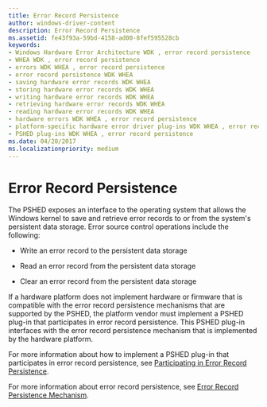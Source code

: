```yaml
---
title: Error Record Persistence
author: windows-driver-content
description: Error Record Persistence
ms.assetid: fe43f93a-59bd-4158-ad00-8fef595528cb
keywords:
- Windows Hardware Error Architecture WDK , error record persistence
- WHEA WDK , error record persistence
- errors WDK WHEA , error record persistence
- error record persistence WDK WHEA
- saving hardware error records WDK WHEA
- storing hardware error records WDK WHEA
- writing hardware error records WDK WHEA
- retrieving hardware error records WDK WHEA
- reading hardware error records WDK WHEA
- hardware errors WDK WHEA , error record persistence
- platform-specific hardware error driver plug-ins WDK WHEA , error record persistence
- PSHED plug-ins WDK WHEA , error record persistence
ms.date: 04/20/2017
ms.localizationpriority: medium
---
```


# Error Record Persistence


The PSHED exposes an interface to the operating system that allows the Windows kernel to save and retrieve error records to or from the system's persistent data storage. Error source control operations include the following:

-   Write an error record to the persistent data storage

-   Read an error record from the persistent data storage

-   Clear an error record from the persistent data storage

If a hardware platform does not implement hardware or firmware that is compatible with the error record persistence mechanisms that are supported by the PSHED, the platform vendor must implement a PSHED plug-in that participates in error record persistence. This PSHED plug-in interfaces with the error record persistence mechanism that is implemented by the hardware platform.

For more information about how to implement a PSHED plug-in that participates in error record persistence, see [Participating in Error Record Persistence](participating-in-error-record-persistence.md).

For more information about error record persistence, see [Error Record Persistence Mechanism](error-record-persistence-mechanism.md).

 

 




